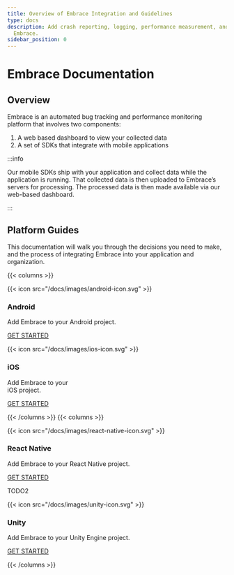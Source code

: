 ```yaml
---
title: Overview of Embrace Integration and Guidelines
type: docs
description: Add crash reporting, logging, performance measurement, and more with
  Embrace.
sidebar_position: 0
---
```


# Embrace Documentation

## Overview

Embrace is an automated bug tracking and performance monitoring platform that involves two components:

1. A web based dashboard to view your collected data
2. A set of SDKs that integrate with mobile applications

:::info

Our mobile SDKs ship with your application and collect data while the
application is running. That collected data is then uploaded to Embrace’s
servers for processing. The processed data is then made available via our
web-based dashboard.

:::

## Platform Guides

This documentation will walk you through the decisions you need to make, and the
process of integrating Embrace into your application and organization.

{{< columns >}}

{{< icon src="/docs/images/android-icon.svg" >}}

### **Android**

Add Embrace to your Android project.

[GET STARTED](/android)


{{< icon src="/docs/images/ios-icon.svg" >}}

### **iOS**

Add Embrace to your  
iOS project.

[GET STARTED](/ios)

{{< /columns >}}
{{< columns >}}

{{< icon src="/docs/images/react-native-icon.svg" >}}

### **React Native**

Add Embrace to your React Native project.

[GET STARTED](/react-native)

TODO2

{{< icon src="/docs/images/unity-icon.svg" >}}

### **Unity**

Add Embrace to your Unity Engine project.

[GET STARTED](/unity)

{{< /columns >}}
